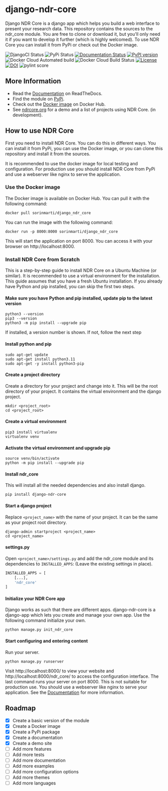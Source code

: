 # django-ndr-core

Django NDR Core is a django app which helps you build a web interface to present your research
data. This repository contains the sources to the ndr_core module. You are free to clone
or download it, but you'll only need it if you want to develop it further (which is
highly welcomed). To use NDR Core you can install it from PyPi or check out the Docker image. 

![DjangoCI Status](https://github.com/sorinmarti/django_ndr_core/actions/workflows/django.yml/badge.svg)
![PyPi Status](https://github.com/sorinmarti/django_ndr_core/actions/workflows/python-publish.yml/badge.svg)
[![Documentation Status](https://readthedocs.org/projects/django-ndr-core/badge/?version=latest)](https://django-ndr-core.readthedocs.io/en/latest/?badge=latest)
[![PyPI version](https://badge.fury.io/py/django-ndr-core.svg)](https://badge.fury.io/py/django-ndr-core)
![Docker Cloud Automated build](https://img.shields.io/docker/cloud/automated/sorinmarti/django-ndr-core)
![Docker Cloud Build Status](https://img.shields.io/docker/cloud/build/sorinmarti/django-ndr-core)
[![License](https://img.shields.io/badge/License-BSD_3--Clause-blue.svg)](https://opensource.org/licenses/BSD-3-Clause)
[![DOI](https://zenodo.org/badge/541529637.svg)](https://zenodo.org/badge/latestdoi/541529637)
![pylint score](https://mperlet.github.io/pybadge/badges/9.48.svg)

## More Information
- Read the [Documentation](https://django-ndr-core.readthedocs.io/en/latest/) on ReadTheDocs.
- Find the module on [PyPi](https://pypi.org/project/django-ndr-core/).
- Check out the [Docker image](https://hub.docker.com/r/sorinmarti/django_ndr_core) on Docker Hub.
- See [ndrcore.org](https://ndrcore.org) for a demo and a list of projects using NDR Core. (in development). 

## How to use NDR Core
First you need to install NDR Core. You can do this in different ways. You can install it from PyPi, you can use the
Docker image, or you can clone this repository and install it from the sources.

It is recommended to use the docker image for local testing and configuration. For production use you should install
NDR Core from PyPi and use a webserver like nginx to serve the application.

### Use the Docker image
The Docker image is available on Docker Hub. You can pull it with the following command:
```shell
docker pull sorinmarti/django_ndr_core
```
You can run the image with the following command:
```shell
docker run -p 8000:8000 sorinmarti/django_ndr_core
```
This will start the application on port 8000. You can access it with your browser on http://localhost:8000.


### Install NDR Core from Scratch
This is a step-by-step guide to install NDR Core on a Ubuntu Machine (or similar). It is recommended to use a virtual environment
for the installation. This guide assumes that you have a fresh Ubuntu installation. If you already have Python and
pip installed, you can skip the first two steps.

#### Make sure you have Python and pip installed, update pip to the latest version
```shell
python3 --version
pip3 --version
python3 -m pip install --upgrade pip
```
If installed, a version number is shown. If not, follow the next step

#### Install python and pip
```shell
sudo apt-get update
sudo apt-get install python3.11
sudo apt-get -y install python3-pip
```

#### Create a project directory
Create a directory for your project and change into it. This will be the root directory of your project.
It contains the virtual environment and the django project.
```shell
mkdir <project_root>
cd <project_root>
```

#### Create a virtual environment
```shell
pip3 install virtualenv 
virtualenv venv 
```

#### Activate the virtual environment and upgrade pip
```shell
source venv/bin/activate
python -m pip install --upgrade pip
```

#### Install ndr_core
This will install all the needed dependencies and also install django.
```shell
pip install django-ndr-core
```

#### Start a django project
Replace `<project_name>` with the name of your project. It can be the same as your project root directory.
```shell
django-admin startproject <project_name>
cd <project_name>
```

#### settings.py
Open ```<project_name>/settings.py``` and add the ndr_core module and its dependencies to ```INSTALLED_APPS```:
(Leave the existing settings in place).

```python
INSTALLED_APPS = [
    [...],
    'ndr_core'
]
```

#### Initialize your NDR Core app
Django works as such that there are different apps. django-ndr-core is a django-app which lets you create and manage your own app. Use the following command initialize your own.

```shell
python manage.py init_ndr_core
```

#### Start configuring and entering content
Run your server.
    
```shell
python manage.py runserver
```

Visit http://localhost:8000/ to view your website and http://localhost:8000/ndr_core/ 
to access the configuration interface. The last command runs your server on port 8000.
This is not suitable for production use. You should use a webserver like nginx to serve
your application. See the [Documentation](https://django-ndr-core.readthedocs.io/en/latest/) for more information.

## Roadmap
- [x] Create a basic version of the module
- [x] Create a Docker image
- [x] Create a PyPi package
- [x] Create a documentation
- [x] Create a demo site
- [ ] Add more features
- [ ] Add more tests
- [ ] Add more documentation
- [ ] Add more examples
- [ ] Add more configuration options
- [ ] Add more themes
- [ ] Add more languages